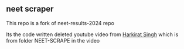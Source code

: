 ## neet scraper
This repo is a fork of neet-results-2024 repo

Its the code written deleted youtube video from [Harkirat Singh](https://www.youtube.com/@harkirat1) which is from folder NEET-SCRAPE in the video
